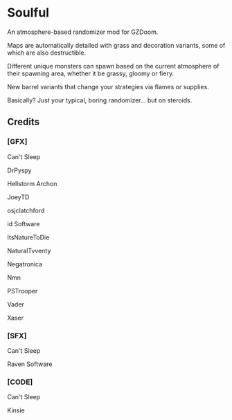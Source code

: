 # Soulful

An atmosphere-based randomizer mod for GZDoom.

Maps are automatically detailed with grass and decoration variants, some of which are also destructible.

Different unique monsters can spawn based on the current atmosphere of their spawning area, whether it be grassy, gloomy or fiery.

New barrel variants that change your strategies via flames or supplies.

Basically? Just your typical, boring randomizer... but on steroids.

## Credits

### [GFX]

Can't Sleep

DrPyspy

Hellstorm Archon

JoeyTD

osjclatchford

id Software

ItsNatureToDie

NaturalTvventy

Negatronica

Nmn

PSTrooper

Vader

Xaser

### [SFX]

Can't Sleep

Raven Software

### [CODE]

Can't Sleep

Kinsie
